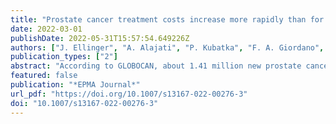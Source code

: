 ```yaml
---
title: "Prostate cancer treatment costs increase more rapidly than for any other cancer—how to reverse the trend?"
date: 2022-03-01
publishDate: 2022-05-31T15:57:54.649226Z
authors: ["J. Ellinger", "A. Alajati", "P. Kubatka", "F. A. Giordano", "M. Ritter", "V. Costigliola", "O. Golubnitschaja"]
publication_types: ["2"]
abstract: "According to GLOBOCAN, about 1.41 million new prostate cancer (PCa) cases were registered in the year 2020 globally. The corresponding socio-economic burden is enormous. Anti-cancer mRNA-based therapy is a promising approach, the principle of which is currently applied for anti-COVID-19 vaccination, undergoing a detailed investigation in populations considering its short- and long-term effectiveness and potential side effects. Pragmatically considered, it will take years or even decades to make mRNA therapy working for any type of cancers, and if possible, for individual malignancy sub-types which are many specifically for the PCa. Actually, the costs of treating PCa are increasing more rapidly than those of any other cancer. The trend has to be reversed now, not in a couple of years. In general, two main components are making currently applied reactive (management of clinically manifested disease) PCa treatment particularly expensive. On one hand, it is rapidly increasing incidence of the disease and metastatic PCa as its subtype. To this end, rapidly increasing PCa incidence rates in young and middle-aged male sub-populations should be taken into account as a long-term contributor to the metastatic disease potentially developed later on in life. On the other hand, patient stratification to differentiate between non-metastatic PCa (no need for an extensive and costly treatment) and particularly aggressive cancer subtypes requiring personalised treatment algorithms is challenging. Considering current statistics, it becomes obvious that reactive medicine got at its limit in PCa management. Multi-professional expertise is unavoidable to create and implement anti-PCa programmes in the population. In our strategic paper, we exemplify challenging PCa management by providing detailed expert recommendations for primary (health risk assessment), secondary (prediction and prevention of metastatic disease in PCa) and tertiary (making palliative care to the management of chronic disease) care in the framework of predictive, preventive and personalised medicine."
featured: false
publication: "*EPMA Journal*"
url_pdf: "https://doi.org/10.1007/s13167-022-00276-3"
doi: "10.1007/s13167-022-00276-3"
---
```


